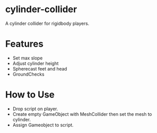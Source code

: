 # cylinder-collider
A cylinder collider for rigidbody players.

# Features
* Set max slope
* Adjust cylinder height
* Spherecast feet and head
* GroundChecks

# How to Use
* Drop script on player.
* Create empty GameObject with MeshCollider then set the mesh to cylinder.
* Assign Gameobject to script.
